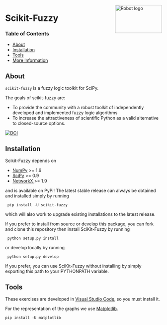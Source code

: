 <a href="https://pythonhosted.org/scikit-fuzzy/install.html"><img alt="Robot logo" src="https://pythonhosted.org/scikit-fuzzy/_static/img/logo.png" width = "150px" height = "90px" align= "right"/></a>
# Scikit-Fuzzy

### Table of Contents


- [About](#about)
- [Installation](#Installation)
- [Tools](#tools)
- [More Information](../README.md)


## About <a name = "about"></a>


`scikit-fuzzy` is a fuzzy logic toolkit for SciPy.

The goals of scikit-fuzzy are:
* To provide the community with a robust toolkit of independently developed and
  implemented fuzzy logic algorithms
* To increase the attractiveness of scientific Python as a valid alternative to
  closed-source options.

[![DOI](https://zenodo.org/badge/8872608.svg)](https://zenodo.org/badge/latestdoi/8872608)

## Installation <a name = "Installation"></a>

Scikit-Fuzzy depends on

  * [NumPy](https://numpy.org/install/ "NumPy") >= 1.6
  * [SciPy](https://www.scipy.org/install.html "SciPy") >= 0.9
  * [NetworkX ](https://pypi.org/project/networkx/1.9.1/ "NetworkX ") >= 1.9

and is available on PyPi! The latest stable release can always be obtained
and installed simply by running

     pip install -U scikit-fuzzy

which will also work to upgrade existing installations to the latest release.


If you prefer to install from source or develop this package, you can fork and
clone this repository then install SciKit-Fuzzy by running

	 python setup.py install

or develop locally by running

	 python setup.py develop


If you prefer, you can use SciKit-Fuzzy without installing by simply exporting
this path to your PYTHONPATH variable.

## Tools <a name = "tools"></a>
These exercises are developed in [Visual Studio Code](https://code.visualstudio.com/ "Visual Studio Code"), so you must install it.

For the representation of the graphs we use [Matplotlib](https://matplotlib.org/users/installing.html "matplotlib").
```python
pip install -U matplotlib
```



 

